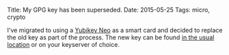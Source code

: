 Title: My GPG key has been superseded.
Date: 2015-05-25
Tags: micro, crypto

I've migrated to using a [Yubikey Neo](https://www.yubico.com/products/yubikey-hardware/yubikey-neo/) as a smart card and decided to replace the old key as part of the process. The new key can be found [in the usual location](/key.asc) or on your keyserver of choice.

